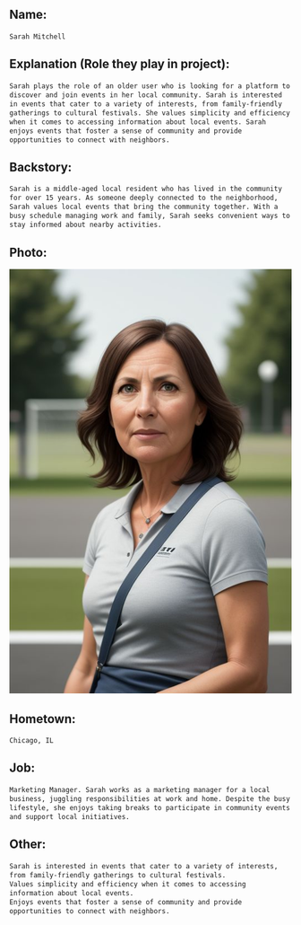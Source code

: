 ## Name:
    Sarah Mitchell

## Explanation (Role they play in project):
    Sarah plays the role of an older user who is looking for a platform to discover and join events in her local community. Sarah is interested in events that cater to a variety of interests, from family-friendly gatherings to cultural festivals. She values simplicity and efficiency when it comes to accessing information about local events. Sarah enjoys events that foster a sense of community and provide opportunities to connect with neighbors.

## Backstory:
    Sarah is a middle-aged local resident who has lived in the community for over 15 years. As someone deeply connected to the neighborhood, Sarah values local events that bring the community together. With a busy schedule managing work and family, Sarah seeks convenient ways to stay informed about nearby activities.

## Photo:
![Picture of Sarah Mitchell](../personas/persona_images/sarah_mitchell.jfif)

## Hometown:
    Chicago, IL

## Job:
    Marketing Manager. Sarah works as a marketing manager for a local business, juggling responsibilities at work and home. Despite the busy lifestyle, she enjoys taking breaks to participate in community events and support local initiatives.

## Other:
    Sarah is interested in events that cater to a variety of interests, from family-friendly gatherings to cultural festivals.
    Values simplicity and efficiency when it comes to accessing information about local events.
    Enjoys events that foster a sense of community and provide opportunities to connect with neighbors.